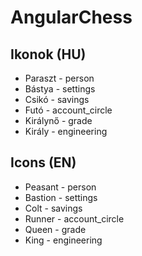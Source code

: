# AngularChess

## Ikonok (HU)

- Paraszt  \- person
- Bástya   \- settings 
- Csikó    \- savings
- Futó     \- account_circle
- Királynő \- grade
- Király   \- engineering

## Icons (EN)

- Peasant  \- person
- Bastion  \- settings 
- Colt     \- savings
- Runner   \- account_circle
- Queen    \- grade
- King     \- engineering